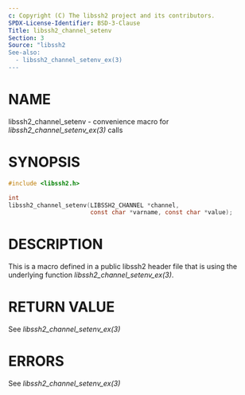 ```yaml
---
c: Copyright (C) The libssh2 project and its contributors.
SPDX-License-Identifier: BSD-3-Clause
Title: libssh2_channel_setenv
Section: 3
Source: "libssh2
See-also:
  - libssh2_channel_setenv_ex(3)
---
```


# NAME

libssh2_channel_setenv - convenience macro for *libssh2_channel_setenv_ex(3)* calls

# SYNOPSIS

~~~c
#include <libssh2.h>

int
libssh2_channel_setenv(LIBSSH2_CHANNEL *channel,
                       const char *varname, const char *value);
~~~

# DESCRIPTION

This is a macro defined in a public libssh2 header file that is using the
underlying function *libssh2_channel_setenv_ex(3)*.

# RETURN VALUE

See *libssh2_channel_setenv_ex(3)*

# ERRORS

See *libssh2_channel_setenv_ex(3)*
